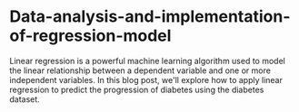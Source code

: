 # Data-analysis-and-implementation-of-regression-model
Linear regression is a powerful machine learning algorithm used to model the linear relationship between a dependent variable and one or more independent variables. In this blog post, we'll explore how to apply linear regression to predict the progression of diabetes using the diabetes dataset.
